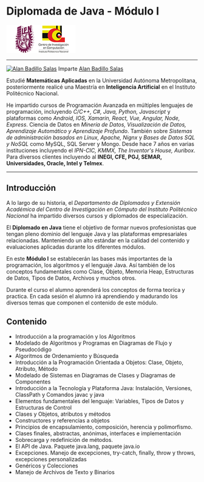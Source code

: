 # Diplomada de Java - Módulo I

[![CIC Logo](./notes/figures/logo.png)](https://www.cic.ipn.mx)

---

[![Alan Badillo Salas](https://avatars.githubusercontent.com/u/79223578?s=40&v=4 "Alan Badillo Salas")](https://github.com/dragonnomada) Imparte [Alan Badillo Salas](https://github.com/dragonnomada)

Estudié **Matemáticas Aplicadas** en la Universidad Autónoma Metropolitana, posteriormente realicé una Maestría en **Inteligencia Artificial** en el Instituto Politécnico Nacional.

He impartido cursos de Programación Avanzada en múltiples lenguajes de programación, incluyendo *C/C++, C#, Java, Python, Javascript* y plataformas como *Android, IOS, Xamarin, React, Vue, Angular, Node, Express*. Ciencia de Datos en *Minería de Datos, Visualización de Datos, Aprendizaje Automático y Aprendizaje Profundo*. También sobre *Sistemas de administración basados en Linux, Apache, Nignx* y *Bases de Datos SQL y NoSQL* como MySQL, SQL Server y Mongo. Desde hace 7 años en varias instituciones incluyendo el *IPN-CIC, KMMX, The Inventor's House, Auribox*. Para diversos clientes incluyendo al **INEGI, CFE, PGJ, SEMAR, Universidades, Oracle, Intel y Telmex**.

---

## Introducción

A lo largo de su historia, el *Departamento de Diplomados y Extensión Académica del Centro de Investigación en Cómputo del Instituto Politécnico Nacional* ha impartido diversos cursos y diplomados de especialización.

El **Diplomado en Java** tiene el objetivo de formar nuevos profesionistas que tengan pleno dominio del lenguaje Java y las plataformas empresariales relacionadas. Manteniendo un alto estándar en la calidad del contenido y evaluaciones aplicadas durante los diferentes módulos.

En este **Módulo I** se establecerán las bases más importantes de la programación, los algoritmos y el lenguaje Java. Así también de los conceptos fundamentales como Clase, Objeto, Memoria Heap, Estructuras de Datos, Tipos de Datos, Archivos y muchos otros.

Durante el curso el alumno aprenderá los conceptos de forma teoríca y practica. En cada sesión el alumno irá aprendiendo y madurando los diversos temas que componen el contenido de este módulo.

## Contenido

* Introducción a la programación y los
Algoritmos
* Modelado de Algoritmos y Programas
en Diagramas de Flujo y Pseudocódigo
* Algoritmos de Ordenamiento y
Búsqueda
* Introducción a la Programación
Orientada a Objetos: Clase, Objeto,
Atributo, Método
* Modelado de Sistemas en Diagramas de
Clases y Diagramas de Componentes
* Introducción a la Tecnología y
Plataforma Java: Instalación, Versiones,
ClassPath y Comandos javac y java
* Elementos fundamentales del lenguaje:
Variables, Tipos de Datos y Estructuras
de Control
* Clases y Objetos, atributos y métodos
* Constructores y referencias a objetos
* Principios de encapsulamiento,
composición, herencia y polimorfismo.
* Clases finales, abstractas, anónimas,
interfaces e implementación
* Sobrecarga y redefinición de métodos.
* El API de Java. Paquete java.lang,
paquete java.io
* Excepciones. Manejo de excepciones,
try-catch, finally, throw y throws,
excepciones personalizadas
* Genéricos y Colecciones
* Manejo de Archivos de Texto y Binarios
